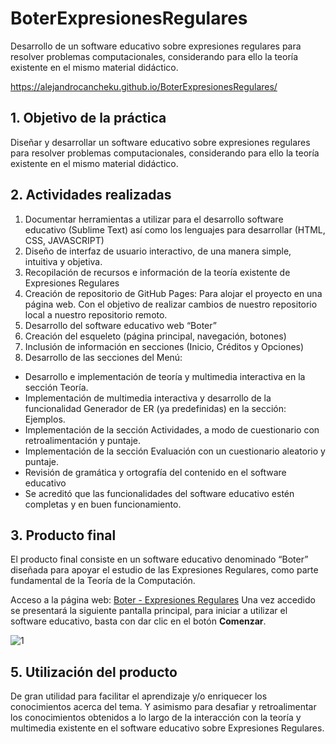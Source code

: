 # BoterExpresionesRegulares
Desarrollo de un software educativo sobre expresiones regulares para resolver  problemas computacionales, considerando para ello la teoría existente en el mismo material  didáctico.

https://alejandrocancheku.github.io/BoterExpresionesRegulares/

## 1.	Objetivo de la práctica
Diseñar y desarrollar un software educativo sobre expresiones regulares para resolver problemas computacionales, considerando para ello la teoría existente en el mismo material didáctico.

## 2.	Actividades realizadas
1. Documentar herramientas a utilizar para el desarrollo software educativo (Sublime Text) así como los lenguajes para desarrollar (HTML, CSS, JAVASCRIPT)
2. Diseño de interfaz de usuario interactivo, de una manera simple, intuitiva y objetiva.
3. Recopilación de recursos e información de la teoría existente de Expresiones Regulares
4. Creación de repositorio de GitHub Pages: Para alojar el proyecto en una página web. Con el objetivo de realizar cambios de nuestro repositorio local a nuestro repositorio remoto.
5. Desarrollo del software educativo web “Boter”
6. Creación del esqueleto (página principal, navegación, botones)
7. Inclusión de información en secciones (Inicio, Créditos y Opciones)
8. Desarrollo de las secciones del Menú:
  - Desarrollo e implementación de teoría y multimedia interactiva en la sección Teoría.
  - Implementación de multimedia interactiva y desarrollo de la funcionalidad Generador de ER (ya predefinidas) en la sección: Ejemplos.
  - Implementación de la sección Actividades, a modo de cuestionario con retroalimentación y puntaje.
  - Implementación de la sección Evaluación con un cuestionario aleatorio y puntaje.
  - Revisión de gramática y ortografía del contenido en el software educativo
  - Se acreditó que las funcionalidades del software educativo estén completas y en buen funcionamiento.

## 3. Producto final

El producto final consiste en un software educativo denominado “Boter” diseñada para apoyar el estudio de las Expresiones Regulares, como parte fundamental de la Teoría de la Computación. 

Acceso a la página web: [Boter - Expresiones Regulares](https://alejandrocanche.github.io/projectExpresionesRegulares/)
Una vez accedido se presentará la siguiente pantalla principal, para iniciar a utilizar el software educativo, basta con dar clic en el botón **Comenzar**.

![1](https://user-images.githubusercontent.com/101384740/174455735-b423efe9-fb68-4bac-9ee0-b0593036dca8.png)

## 5.	Utilización del producto

De gran utilidad para facilitar el aprendizaje y/o enriquecer los conocimientos acerca del tema. Y asimismo para desafiar y retroalimentar los conocimientos obtenidos a lo largo de la interacción con la teoría y multimedia existente en el software educativo sobre Expresiones Regulares.


